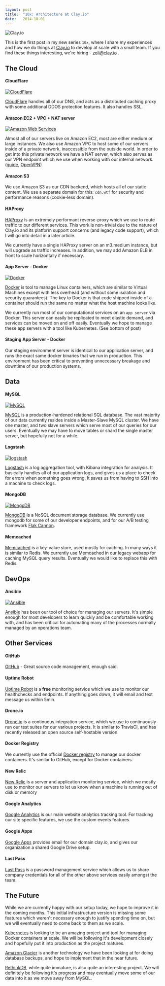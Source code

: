 ```yaml
---
layout: post
title:  "10x: Architecture at Clay.io"
date:   2014-10-01
---
```



![Clay.io](/assets/images/clay-architecture-1.png)

This is the first post in my new series `10x`, where I share my experiences
and how we do things at [Clay.io](http://clay.io/) to develop at scale with a small team.
If you find these things interesting, we're hiring - [zoli@clay.io](mailto:zoli@clay.io) .

## The Cloud

#### CloudFlare

[![CloudFlare](/assets/images/cloudflare-logo.png)](https://www.cloudflare.com/)

[CloudFlare](https://www.cloudflare.com/) handles all of our DNS, and acts as a distributed caching
proxy with some additional DDOS protection features. It also handles SSL.


#### Amazon EC2 + VPC + NAT server

[![Amazon Web Services](/assets/images/aws-logo.png)](http://aws.amazon.com/)

Almost all of our servers live on Amazon EC2, most are either medium or large instances.
We also use Amazon VPC to host some of our servers inside of a private network,
inaccessible from the outside world. In order to get into this private network we have
a NAT server, which also serves as our VPN endpoint which we use when working
with our internal network. ([guide](http://docs.aws.amazon.com/AmazonVPC/latest/UserGuide/VPC_Scenario2.html), [OpenVPN](https://openvpn.net/index.php/open-source/documentation/howto.html))


#### Amazon S3

We use Amazon S3 as our CDN backend, which hosts all of our static content.
We use a separate domain for this: `cdn.wtf` for security and performance
reasons (cookie-less domain).


#### HAProxy

[HAProxy](http://www.haproxy.org/) is an extremely performant reverse-proxy which we use to route traffic to
our different services. This work is non-trivial due to the nature of Clay.io and its
platform support concerns (and legacy code support), which I will go into detail in a later article.

We currently have a single HAProxy server on an m3.medium instance, but will upgrade as traffic increases.
In addition, we may add Amazon ELB in front to scale horizontally if necessary.

#### App Server - Docker

[![Docker](/assets/images/docker-logo.png)](https://www.docker.com/)

[Docker](https://www.docker.com/) is tool to manage Linux containers, which are similar to Virtual Machines
except with less overhead (and without some isolation and security guarantees).
The key to Docker is that code shipped inside of a container should run the same
no matter what the host machine looks like.

We currently run most of our computational services on an `app server` via Docker.
This server can easily be replicated to meet elastic demand, and services can be moved on and off easily.
Eventually we hope to manage these app servers with a tool like Kubernetes. (See bottom of post)

#### Staging App Server - Docker

Our staging environment server is identical to our application server, and
runs the exact same docker binaries that we run in production. This environment
has been critical to preventing unnecessary breakage and downtime of our production systems.

## Data

#### MySQL

[![MySQL](/assets/images/mysql-logo.jpg)](http://www.mysql.com/)

[MySQL](http://www.mysql.com/) is a production-hardened relational SQL database.
The vast majority of our data currently resides inside a Master-Slave MySQL cluster.
We have one master, and two slave servers which serve most of our queries for our users.
Eventually we may have to move tables or shard the single master server, but hopefully not for a while.

#### Logstash

[![logstash](/assets/images/logstash-logo.png)](http://logstash.net/)

[Logstash](http://logstash.net/) is a log aggregation tool, with Kibana integration for analysis.
It basically handles all of our application logs, and gives us a place to check
for errors when something goes wrong. It saves us from having to SSH into a machine to check logs.

#### MongoDB

[![MongoDB](/assets/images/mongoDB-logo.png)](http://www.mongodb.org/)

[MongoDB](http://www.mongodb.org/) is a NoSQL document storage database.
We currently use mongodb for some of our developer endpoints, and for our A/B testing
framework [Flak Cannon](https://github.com/claydotio/flak-cannon).

#### Memcached

[Memcached](http://memcached.org/) is a key-value store, used mostly for caching. In many ways it is similar to Redis.
We currently use Memcached in our legacy webapp for caching MySQL query results.
Eventually we would like to replace this with Redis.

## DevOps

#### Ansible

[![Ansible](/assets/images/ansible-logo.png)](http://www.ansible.com/home)

[Ansible](http://www.ansible.com/home) has been our tool of choice for managing our servers. It's simple enough for most developers to learn quickly
and be comfortable working with, and has been critical for automating many of the processes normally
managed by an operations team.

## Other Services

#### GitHub

[GitHub](https://github.com/) - Great source code management, enough said.

#### Uptime Robot

[Uptime Robot](https://uptimerobot.com/) is a **free** monitoring service which we use to monitor our healthchecks and endpoints.
If anything goes down, it will email and text message us within 5min.

#### Drone.io

[Drone.io](https://drone.io/) is a continuous integration service, which we use to continuously run our
test suites for our various projects. It is similar to TravisCI, and has recently
released an open source self-hostable version.

#### Docker Registry

We currently use the official [Docker registry](https://registry.hub.docker.com/) to manage our docker containers.
It's similar to GitHub, except for Docker containers.

#### New Relic

[New Relic](http://newrelic.com/) is a server and application monitoring service, which we mostly use to
monitor our servers to let us know when a machine is running out of disk or memory

#### Google Analytics

[Google Analytics](http://www.google.com/analytics/) is our main website analytics tracking tool.
For tracking our site specific features, we use the custom events features.

#### Google Apps

[Google Apps](http://www.google.com/enterprise/apps/business/) provides email for our domain clay.io, and gives our organization a shared
Google Drive setup.

#### Last Pass

[Last Pass](https://lastpass.com/) is a password management service which allows us to share company
credentials for all of the other above services easily amongst the team.

## The Future

While we are currently happy with our setup today, we hope to improve it in the coming months.
This initial infrastructure version is missing some features which weren't necessary enough
to justify spending time on, but we will eventually need to come back to them as we scale.

[Kubernetes](https://github.com/GoogleCloudPlatform/kubernetes) is looking to be an amazing project and tool for managing Docker containers at scale.
We will be following it's development closely and hopefully put it into production as the project matures.

[Amazon Glacier](http://aws.amazon.com/glacier/) is another technology we have been looking at for doing database backups,
and hope to implement that in the near future.

[RethinkDB](http://rethinkdb.com/), while quite immature, is also quite an interesting project. We will definitely be following it's
progress and may eventually move some of our data into it as we move away from MySQL.
